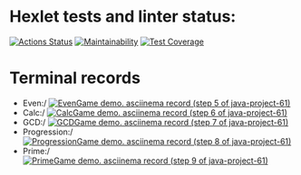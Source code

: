# Hexlet tests and linter status:
[![Actions Status](https://github.com/AlexVin11/java-project-61/actions/workflows/hexlet-check.yml/badge.svg)](https://github.com/AlexVin11/java-project-61/actions)
[![Maintainability](https://api.codeclimate.com/v1/badges/6d1dc4b10fa94dcdbce7/maintainability)](https://codeclimate.com/github/AlexVin11/java-project-61/maintainability)
[![Test Coverage](https://api.codeclimate.com/v1/badges/6d1dc4b10fa94dcdbce7/test_coverage)](https://codeclimate.com/github/AlexVin11/java-project-61/test_coverage)
# Terminal records
* Even:/ [![EvenGame demo. asciinema record (step 5 of java-project-61)](https://asciinema.org/a/HplO0xv1QEMGmjgbKw6dbGQnO.svg)](https://asciinema.org/a/HplO0xv1QEMGmjgbKw6dbGQnO)
* Calc:/ [![CalcGame demo. asciinema record (step 6 of java-project-61)](https://asciinema.org/a/SlhRkHpnfpM71ai5eB49Wrjeh.svg)](https://asciinema.org/a/SlhRkHpnfpM71ai5eB49Wrjeh)
* GCD:/ [![GCDGame demo. asciinema record (step 7 of java-project-61)](https://asciinema.org/a/aBjcdHMATrWt3EcOt3PqzX1rG.svg)](https://asciinema.org/a/aBjcdHMATrWt3EcOt3PqzX1rG)
* Progression:/ [![ProgressionGame demo. asciinema record (step 8 of java-project-61)](https://asciinema.org/a/74uLe35iOjqcMrtVDUYhjUSh5.svg)](https://asciinema.org/a/74uLe35iOjqcMrtVDUYhjUSh5)
* Prime:/ [![PrimeGame demo. asciinema record (step 9 of java-project-61)](https://asciinema.org/a/Uqca04we0G9wfHZaGCOQuk4yv.svg)](https://asciinema.org/a/Uqca04we0G9wfHZaGCOQuk4yv)
